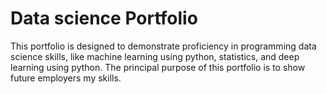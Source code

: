 # Data science Portfolio
This portfolio is designed to demonstrate proficiency in programming data science skills, like machine learning using python, statistics, and deep learning using python. The principal purpose of this portfolio is to show future employers my skills.
